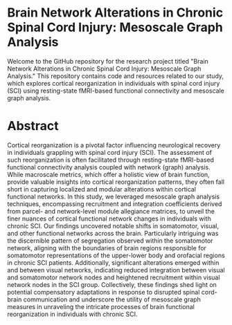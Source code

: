 # Brain Network Alterations in Chronic Spinal Cord Injury: Mesoscale Graph Analysis
Welcome to the GitHub repository for the research project titled "Brain Network Alterations in Chronic Spinal Cord Injury: Mesoscale Graph Analysis." This repository contains code and resources related to our study, which explores cortical reorganization in individuals with spinal cord injury (SCI) using resting-state fMRI-based functional connectivity and mesoscale graph analysis.

# Abstract
Cortical reorganization is a pivotal factor influencing neurological recovery in individuals grappling with spinal cord injury (SCI). The assessment of such reorganization is often facilitated through resting-state fMRI-based functional connectivity analysis coupled with network (graph) analysis. While macroscale metrics, which offer a holistic view of brain function, provide valuable insights into cortical reorganization patterns, they often fall short in capturing localized and modular alterations within cortical functional networks. In this study, we leveraged mesoscale graph analysis techniques, encompassing recruitment and integration coefficients derived from parcel- and network-level module allegiance matrices, to unveil the finer nuances of cortical functional network changes in individuals with chronic SCI. Our findings uncovered notable shifts in somatomotor, visual, and other functional networks across the brain. Particularly intriguing was the discernible pattern of segregation observed within the somatomotor network, aligning with the boundaries of brain regions responsible for somatomotor representations of the upper-lower body and orofacial regions in chronic SCI patients. Additionally, significant alterations emerged within and between visual networks, indicating reduced integration between visual and somatomotor network nodes and heightened recruitment within visual network nodes in the SCI group. Collectively, these findings shed light on potential compensatory adaptations in response to disrupted spinal cord-brain communication and underscore the utility of mesoscale graph measures in unraveling the intricate processes of brain functional reorganization in individuals with chronic SCI.
